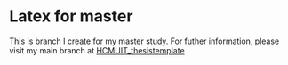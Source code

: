 # Latex for master

This is branch I create for my master study. For futher information, please visit my main branch at [HCMUIT_thesistemplate
](https://github.com/sonnh-uit/HCMUIT_thesistemplate)